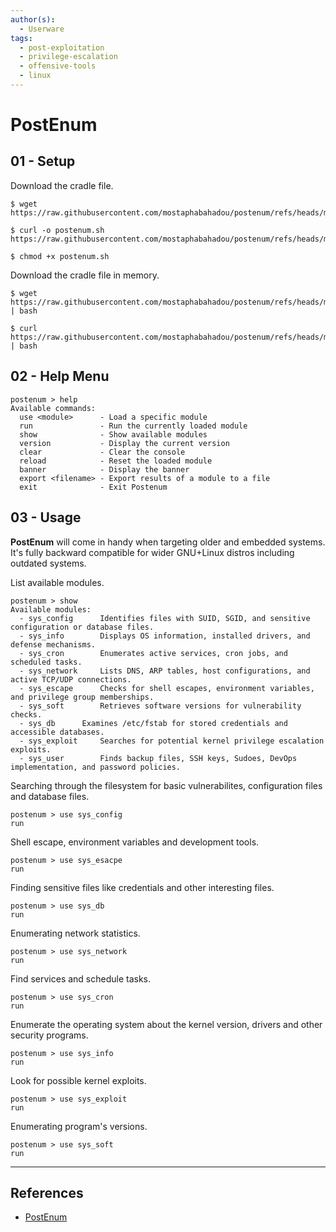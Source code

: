 ```yaml
---
author(s):
  - Userware
tags:
  - post-exploitation
  - privilege-escalation
  - offensive-tools
  - linux
---
```

# PostEnum

## 01 - Setup

Download the cradle file.

```
$ wget https://raw.githubusercontent.com/mostaphabahadou/postenum/refs/heads/master/postenum.sh

$ curl -o postenum.sh https://raw.githubusercontent.com/mostaphabahadou/postenum/refs/heads/master/postenum.sh

$ chmod +x postenum.sh
```

Download the cradle file in memory.

```
$ wget https://raw.githubusercontent.com/mostaphabahadou/postenum/refs/heads/master/postenum.sh | bash

$ curl https://raw.githubusercontent.com/mostaphabahadou/postenum/refs/heads/master/postenum.sh | bash
```

## 02 - Help Menu

```
postenum > help
Available commands:
  use <module>      - Load a specific module
  run               - Run the currently loaded module
  show              - Show available modules
  version           - Display the current version
  clear             - Clear the console
  reload            - Reset the loaded module
  banner            - Display the banner
  export <filename> - Export results of a module to a file
  exit              - Exit Postenum
```

## 03 - Usage

**PostEnum** will come in handy when targeting older and embedded systems. It's fully backward compatible for wider GNU+Linux distros including outdated systems.

List available modules.

```
postenum > show
Available modules:
  - sys_config		Identifies files with SUID, SGID, and sensitive configuration or database files.
  - sys_info		Displays OS information, installed drivers, and defense mechanisms.
  - sys_cron		Enumerates active services, cron jobs, and scheduled tasks.
  - sys_network		Lists DNS, ARP tables, host configurations, and active TCP/UDP connections.
  - sys_escape		Checks for shell escapes, environment variables, and privilege group memberships.
  - sys_soft		Retrieves software versions for vulnerability checks.
  - sys_db		Examines /etc/fstab for stored credentials and accessible databases.
  - sys_exploit		Searches for potential kernel privilege escalation exploits.
  - sys_user		Finds backup files, SSH keys, Sudoes, DevOps implementation, and password policies.
```

Searching through the filesystem for basic vulnerabilites, configuration files and database files.

```
postenum > use sys_config
run
```

Shell escape, environment variables and development tools.

```
postenum > use sys_esacpe
run
```

Finding sensitive files like credentials and other interesting files.

```
postenum > use sys_db
run
```

Enumerating network statistics.

```
postenum > use sys_network
run
```

Find services and schedule tasks.

```
postenum > use sys_cron
run
```

Enumerate the operating system about the kernel version, drivers and other security programs.

```
postenum > use sys_info
run
```

Look for possible kernel exploits.

```
postenum > use sys_exploit
run
```

Enumerating program's versions.

```
postenum > use sys_soft
run
```

---
## References

- [PostEnum](https://github.com/mostaphabahadou/postenum)